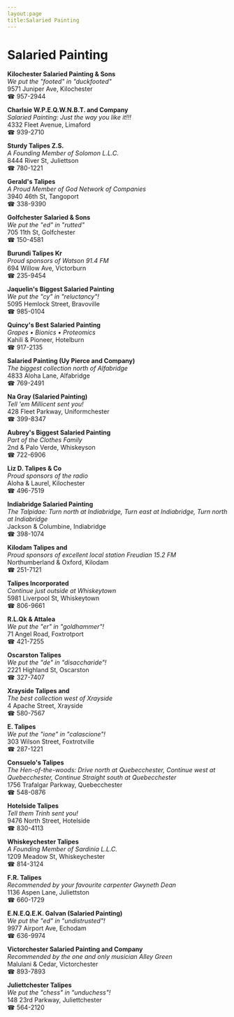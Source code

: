 ```yaml
---
layout:page
title:Salaried Painting
---
```

# Salaried Painting

**Kilochester Salaried Painting & Sons**  
_We put the "footed" in "duckfooted"_  
9571 Juniper Ave, Kilochester  
☎ 957-2944



**Charlsie W.P.E.Q.W.N.B.T. and Company**  
_Salaried Painting: Just the way you like it!!!_  
4332 Fleet Avenue, Limaford  
☎ 939-2710



**Sturdy Talipes Z.S.**  
_A Founding Member of Solomon L.L.C._  
8444 River St, Juliettson  
☎ 780-1221



**Gerald's Talipes**  
_A Proud Member of God Network of Companies_  
3940 46th St, Tangoport  
☎ 338-9390



**Golfchester Salaried & Sons**  
_We put the "ed" in "rutted"_  
705 11th St, Golfchester  
☎ 150-4581



**Burundi Talipes Kr**  
_Proud sponsors of Watson 91.4 FM_  
694 Willow Ave, Victorburn  
☎ 235-9454



**Jaquelin's Biggest Salaried Painting**  
_We put the "cy" in "reluctancy"!_  
5095 Hemlock Street, Bravoville  
☎ 985-0104



**Quincy's Best Salaried Painting**  
_Grapes • Bionics • Proteomics_  
Kahili & Pioneer, Hotelburn  
☎ 917-2135



**Salaried Painting (Uy Pierce and Company)**  
_The biggest collection north of Alfabridge_  
4833 Aloha Lane, Alfabridge  
☎ 769-2491



**Na Gray (Salaried Painting)**  
_Tell 'em Millicent sent you!_  
428 Fleet Parkway, Uniformchester  
☎ 399-8347



**Aubrey's Biggest Salaried Painting**  
_Part of the Clothes Family_  
2nd & Palo Verde, Whiskeyson  
☎ 722-6906



**Liz D. Talipes & Co**  
_Proud sponsors of the radio_  
Aloha & Laurel, Kilochester  
☎ 496-7519



**Indiabridge Salaried Painting**  
_The Talpidae: Turn north at Indiabridge, Turn east at Indiabridge, Turn north at Indiabridge_  
Jackson & Columbine, Indiabridge  
☎ 398-1074



**Kilodam Talipes and**  
_Proud sponsors of excellent local station Freudian 15.2 FM_  
Northumberland & Oxford, Kilodam  
☎ 251-7121



**Talipes Incorporated**  
_Continue just outside at Whiskeytown_  
5981 Liverpool St, Whiskeytown  
☎ 806-9661



**R.L.Qk & Attalea**  
_We put the "er" in "goldhammer"!_  
71 Angel Road, Foxtrotport  
☎ 421-7255



**Oscarston Talipes**  
_We put the "de" in "disaccharide"!_  
2221 Highland St, Oscarston  
☎ 327-7407



**Xrayside Talipes and**  
_The best collection west of Xrayside_  
4 Apache Street, Xrayside  
☎ 580-7567



**E. Talipes**  
_We put the "ione" in "calascione"!_  
303 Wilson Street, Foxtrotville  
☎ 287-1221



**Consuelo's Talipes**  
_The Hen-of-the-woods: Drive north at Quebecchester, Continue west at Quebecchester, Continue Straight south at Quebecchester_  
1756 Trafalgar Parkway, Quebecchester  
☎ 548-0876



**Hotelside Talipes**  
_Tell them Trinh sent you!_  
9476 North Street, Hotelside  
☎ 830-4113



**Whiskeychester Talipes**  
_A Founding Member of Sardinia L.L.C._  
1209 Meadow St, Whiskeychester  
☎ 814-3124



**F.R. Talipes**  
_Recommended by your favourite carpenter Gwyneth Dean_  
1136 Aspen Lane, Juliettston  
☎ 660-1729



**E.N.E.Q.E.K. Galvan (Salaried Painting)**  
_We put the "ed" in "undistrusted"!_  
9977 Airport Ave, Echodam  
☎ 636-9974



**Victorchester Salaried Painting and Company**  
_Recommended by the one and only musician Alley Green_  
Malulani & Cedar, Victorchester  
☎ 893-7893



**Juliettchester Talipes**  
_We put the "chess" in "unduchess"!_  
148 23rd Parkway, Juliettchester  
☎ 564-2120



